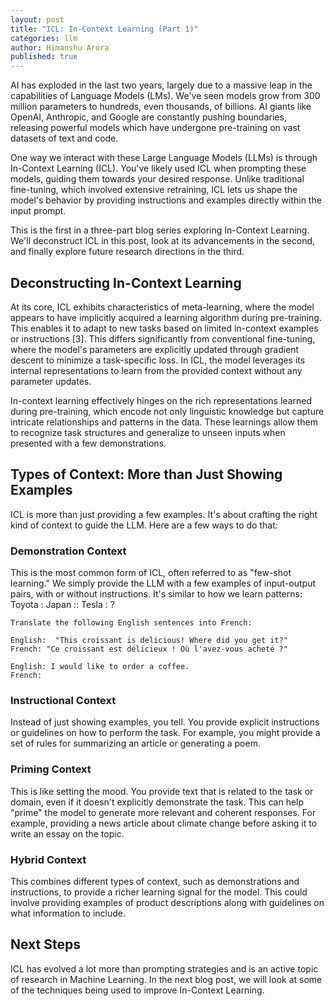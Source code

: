```yaml
---
layout: post
title: "ICL: In-Context Learning (Part 1)"
categories: llm
author: Himanshu Arora
published: true
---
```


AI has exploded in the last two years, largely due to a massive leap in the capabilities of Language Models (LMs). We've seen models grow from 300 million parameters to hundreds, even thousands, of billions. AI giants like OpenAI, Anthropic, and Google are constantly pushing boundaries, releasing powerful models which have undergone pre-training on vast datasets of text and code.

One way we interact with these Large Language Models (LLMs) is through In-Context Learning (ICL). You've likely used ICL when prompting these models, guiding them towards your desired response. Unlike traditional fine-tuning, which involved extensive retraining, ICL lets us shape the model's behavior by providing instructions and examples directly within the input prompt.

This is the first in a three-part blog series exploring In-Context Learning. We'll deconstruct ICL in this post, look at its advancements in the second, and finally explore future research directions in the third.

## Deconstructing In-Context Learning

At its core, ICL exhibits characteristics of meta-learning, where the model appears to have implicitly acquired a learning algorithm during pre-training. This enables it to adapt to new tasks based on limited in-context examples or instructions [3]. This differs significantly from conventional fine-tuning, where the model's parameters are explicitly updated through gradient descent to minimize a task-specific loss. In ICL, the model leverages its internal representations to learn from the provided context without any parameter updates.

In-context learning effectively hinges on the rich representations learned during pre-training, which encode not only linguistic knowledge but capture intricate relationships and patterns in the data. These learnings allow them to recognize task structures and generalize to unseen inputs when presented with a few demonstrations.

## Types of Context: More than Just Showing Examples

ICL is more than just providing a few examples. It's about crafting the right kind of context to guide the LLM. Here are a few ways to do that:

### Demonstration Context
This is the most common form of ICL, often referred to as "few-shot learning." We simply provide the LLM with a few examples of input-output pairs, with or without instructions. It's similar to how we learn patterns: Toyota : Japan :: Tesla : ? 

```
Translate the following English sentences into French:

English:  "This croissant is delicious! Where did you get it?"
French: "Ce croissant est délicieux ! Où l'avez-vous acheté ?"

English: I would like to order a coffee.
French:
```


### Instructional Context
Instead of just showing examples, you tell. You provide explicit instructions or guidelines on how to perform the task. For example, you might provide a set of rules for summarizing an article or generating a poem.

### Priming Context
This is like setting the mood. You provide text that is related to the task or domain, even if it doesn't explicitly demonstrate the task. This can help "prime" the model to generate more relevant and coherent responses. For example, providing a news article about climate change before asking it to write an essay on the topic.

### Hybrid Context
This combines different types of context, such as demonstrations and instructions, to provide a richer learning signal for the model. This could involve providing examples of product descriptions along with guidelines on what information to include.

## Next Steps

ICL has evolved a lot more than prompting strategies and is an active topic of research in Machine Learning. In the next blog post, we will look at some of the techniques being used to improve In-Context Learning.